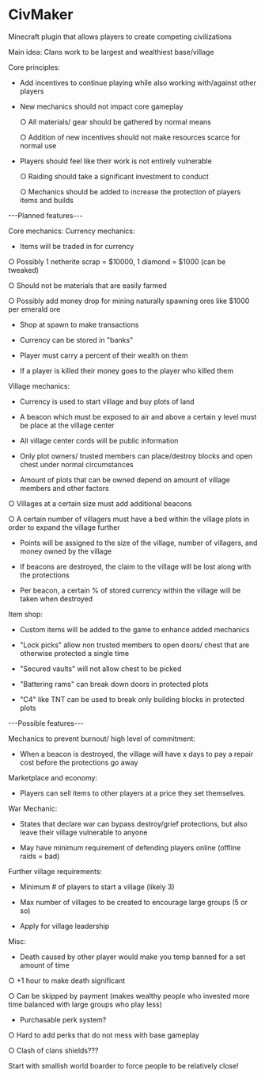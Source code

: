 # CivMaker
Minecraft plugin that allows players to create competing civilizations

Main idea: Clans work to be largest and wealthiest base/village

Core principles: 
  
  - Add incentives to continue playing while also working with/against other players 
	
  - New mechanics should not impact core gameplay
		
    ○ All materials/ gear should be gathered by normal means 
		
    ○ Addition of new incentives should not make resources scarce for normal use  
	
  - Players should feel like their work is not entirely vulnerable
		
    ○ Raiding should take a significant investment to conduct
    
    ○ Mechanics should be added to increase the protection of players items and builds

---Planned features---

Core mechanics:
Currency mechanics:
	
  - Items will be traded in for currency 
		
   ○ Possibly 1 netherite scrap = $10000, 1 diamond = $1000 (can be tweaked)
		
   ○ Should not be materials that are easily farmed
		
   ○ Possibly add money drop for mining naturally spawning ores like $1000 per emerald ore 
	
  - Shop at spawn to make transactions
	
  - Currency can be stored in "banks"
	
  - Player must carry a percent of their wealth on them
	
  - If a player is killed their money goes to the player who killed them 

Village mechanics:
	
  - Currency is used to start village and buy plots of land
	
  - A beacon which must be exposed to air and above a certain y level must be place at the village center
	
  - All village center cords will be public information
	
  - Only plot owners/ trusted members can place/destroy blocks and open chest under normal circumstances
	
  - Amount of plots that can be owned depend on amount of village members and other factors
		
   ○ Villages at a certain size must add additional beacons
		
   ○ A certain number of villagers must have a bed within the village plots in order to expand the village further
	
  - Points will be assigned to the size of the village, number of villagers, and money owned by the village
	
  - If beacons are destroyed, the claim to the village will be lost along with the protections
	
  - Per beacon, a certain % of stored currency within the village will be taken when destroyed 

Item shop:
	
  - Custom items will be added to the game to enhance added mechanics
	
  - "Lock picks" allow non trusted members to open doors/ chest that are otherwise protected a single time
	
  - "Secured vaults" will not allow chest to be picked
	
  - "Battering rams" can break down doors in protected plots
  
  - "C4" like TNT can be used to break only building blocks in protected plots

---Possible features---

Mechanics to prevent burnout/ high level of commitment:
	
  - When a beacon is destroyed, the village will have x days to pay a repair cost before the protections go away 

Marketplace and economy:
	
  - Players can sell items to other players at a price they set themselves.

War Mechanic:
	
  - States that declare war can bypass destroy/grief protections, but also leave their village vulnerable to anyone
	
  - May have minimum requirement of defending players online (offline raids = bad)

Further village requirements:
	
  - Minimum # of players to start a village (likely 3)
	
  - Max number of villages to be created to encourage large groups (5 or so)
	
  - Apply for village leadership

Misc:
	
  - Death caused by other player would make you temp banned for a set amount of time
		
   ○ +1 hour to make death significant
		
   ○ Can be skipped by payment (makes wealthy people who invested more time balanced with large groups who play less)
	
  - Purchasable perk system?
		
   ○ Hard to add perks that do not mess with base gameplay
		
   ○ Clash of clans shields???

Start with smallish world boarder to force people to be relatively close!

